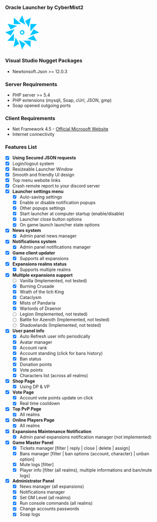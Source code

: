 ### Oracle Launcher by CyberMist2

![Oracle Logo](/github_res/oracle_logo_110x110.png)

### Visual Studio Nugget Packages
  - Newtonsoft.Json >= 12.0.3

### Server Requirements
  - PHP server >= 5.4
  - PHP extensions (mysqli, Soap, cUrl, JSON, gmp)
  - Soap opened outgoing ports

### Client Requirements
  - Net Framework 4.5 - [Official Microsoft Website](https://www.microsoft.com/en-us/download/details.aspx?id=30653)
  - Internet connectivity

### Features List
  - [x] **Using Secured JSON requests**
  - [x] Login/logout system
  - [x] Resizeable Launcher Window
  - [x] Smooth and friendly UI design
  - [x] Top menu website links
  - [x] Crash remote report to your discord server
  - [x] **Launcher settings menu**
    - [x] Auto-saving settings
    - [x] Enable or disable notification popups
    - [x] Other popups settings
    - [x] Start launcher at computer startup (enable/disable)
    - [x] Launcher close button options
    - [x] On game launch launcher state options
  - [x] **News system**
    - [x] Admin panel news manager
  - [x] **Notifications system**
    - [x] Admin panel notifications manager
  - [x] **Game client updater**
    - [x] Supports all expansions
  - [x] **Expansions realms status**
    - [x] Supports multiple realms
  - [x] **Multiple expansions support**
    - [ ] Vanilla (Implemented, not tested)
    - [x] Burning Crusade
    - [x] Wrath of the lich King
    - [x] Cataclysm
    - [x] Mists of Pandaria
    - [x] Warlords of Draenor
    - [ ] Legion (Implemented, not tested)
    - [ ] Battle for Azeroth (Implemented, not tested)
    - [ ] Shadowlands (Implemented, not tested)
  - [x] **User panel info**
    - [x] Auto Refresh user info periodically
    - [x] Avatar manager
    - [x] Account rank
    - [x] Account standing (click for bans history)
    - [x] Ban status
    - [x] Donation points
    - [x] Vote points
    - [x] Characters list (across all realms)
  - [x] **Shop Page**
    - [x] Using DP & VP
  - [x] **Vote Page**
    - [x] Account vote points update on click
    - [x] Real time cooldown
  - [x] **Top PvP Page**
    - [x] All realms
  - [x] **Online Players Page**
    - [x] All realms
  - [x] **Expansions Maintenance Notification**
    - [x] Admin panel expansions notification manager (not implemented)
  - [x] **Game Master Panel**
    - [x] Tickets manager [filter | reply | close | delete | assign]
    - [x] Bans manager [filter | ban options {account, character} | unban option]
    - [x] Mute logs [filter]
    - [x] Player info [filter (all realms), multiple informations and ban/mute logs]
  - [x] **Administrator Panel**
    - [x] News manager (all expansions)
    - [x] Notifications manager
    - [x] Set GM Level (all realms)
    - [x] Run console commands (all realms)
    - [x] Change accounts passwords
    - [x] Soap logs
